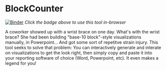 # BlockCounter
[![Binder](https://mybinder.org/badge_logo.svg)](https://mybinder.org/v2/gh/LoveWaffle/BlockCounter/master?filepath=BlockCounter.ipynb)
*Click the badge above to use this tool in-browser*

A coworker showed up with a wrist brace on one day. What's with the wrist brace? She had been building 
"base-10 block"-style visualizations manually, in Powerpoint... And got some sort of repetitve strain injury. 
This tool seeks to solve that problem: You can interactively generate and interate on visualizations to get 
the look right, then simply copy and paste it into your reporting software of choice (Word, Powerpoint, etc).
It even makes a legend for you!
